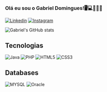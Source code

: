 ### Olá eu sou o Gabriel Domingues!🖥️💻👨🏼‍💻


[![Linkedin](https://img.shields.io/badge/LinkedIn-0077B5?style=for-the-badge&logo=linkedin&logoColor=white)](https://www.linkedin.com/in/dev-gabrieldomingues/)   [![Instagram](https://img.shields.io/badge/Instagram-E4405F?style=for-the-badge&logo=instagram&logoColor=white)](https://www.instagram.com/domingues_gabriell/)

![Gabriel's GitHub stats](https://github-readme-stats.vercel.app/api?username=DominguesGabriel&show_icons=true&theme=tokyonight)

## Tecnologias

![Java](https://img.shields.io/badge/Java-D73A29?style=for-the-badge&logo=closejdk&logoColor=white) ![PHP](https://img.shields.io/badge/PHP-777BB4?style=for-the-badge&logo=php&logoColor=white) ![HTML5](https://img.shields.io/badge/HTML5-E34F26?style=for-the-badge&logo=html5&logoColor=white) ![CSS3](https://img.shields.io/badge/CSS3-1572B6?style=for-the-badge&logo=css3&logoColor=white)

## Databases

![MYSQL](https://img.shields.io/badge/MySQL-005C84?style=for-the-badge&logo=mysql&logoColor=white) ![Oracle](https://img.shields.io/badge/Oracle-F80000?style=for-the-badge&logo=Oracle&logoColor=white
)
